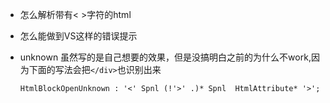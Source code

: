 ﻿
* 怎么解析带有< >字符的html

* 怎么能做到VS这样的错误提示

* unknown 虽然写的是自己想要的效果，但是没搞明白之前的为什么不work,因为下面的写法会把`</div>`也识别出来

    ```
    HtmlBlockOpenUnknown : '<' Spnl (!'>' .)* Spnl  HtmlAttribute* '>';
    ```
